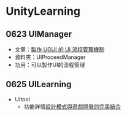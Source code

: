 # UnityLearning

## 0623 UIManager
- 文章：[製作 UGUI 的 UI 流程管理機制](https://godstamps.blogspot.com/2015/06/unity-ugui-ui.html)
- 資料夾：UIProceedManager
- 功用：可以製作UI的流程管理

## 0625 UILearning
- UItool
  - 功能詳情[設計模式與遊戲開發的完美結合](https://hackmd.io/@uspdtu0FT9eHVAsX5kZKeg/B1mRVedfL/%2FexljTljoS4-dHdQ7k-dFkw)
 
